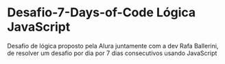 # Desafio-7-Days-of-Code Lógica JavaScript

Desafio de lógica proposto pela Alura juntamente com a dev Rafa Ballerini, de resolver um desafio por dia por 7 dias consecutivos usando JavaScript 
